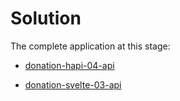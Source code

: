# Solution

The complete application at this stage:

- [donation-hapi-04-api](https://github.com/wit-hdip-comp-sci-2023/full-stack-1/tree/main/prj/donation/hapi/donation-hapi-04-api)

- [donation-svelte-03-api](https://github.com/wit-hdip-comp-sci-2023/full-stack-1/tree/master/prj/donation/svelte/donation-svelte-03-api)